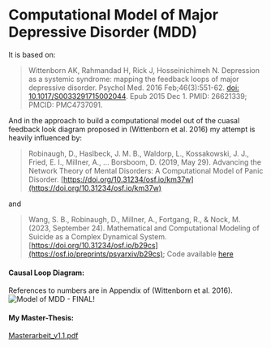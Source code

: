 # Computational Model of Major Depressive Disorder (MDD)

It is based on:
> Wittenborn AK, Rahmandad H, Rick J, Hosseinichimeh N. Depression as a systemic syndrome: mapping the feedback loops of major depressive disorder. Psychol Med. 2016 Feb;46(3):551-62. [doi: 10.1017/S0033291715002044](https://www.ncbi.nlm.nih.gov/pmc/articles/PMC4737091/). Epub 2015 Dec 1. PMID: 26621339; PMCID: PMC4737091.

And in the approach to build a computational model out of the cuasal feedback look diagram proposed in (Wittenborn et al. 2016) my attempt is heavily influenced by: 
> Robinaugh, D., Haslbeck, J. M. B., Waldorp, L., Kossakowski, J. J., Fried, E. I., Millner, A., … Borsboom, D. (2019, May 29). Advancing the Network Theory of Mental Disorders:  A Computational Model of Panic Disorder. [https://doi.org/10.31234/osf.io/km37w](https://doi.org/10.31234/osf.io/km37w)  
  
and  
  
> Wang, S. B., Robinaugh, D., Millner, A., Fortgang, R., & Nock, M. (2023, September 24). Mathematical and Computational Modeling of Suicide as a Complex Dynamical System. [https://doi.org/10.31234/osf.io/b29cs](https://osf.io/preprints/psyarxiv/b29cs); Code available [here](https://github.com/ShirleyBWang/math_model_suicide)


#### Causal Loop Diagram:
References to numbers are in Appendix of (Wittenborn et al. 2016).
![Model of MDD - FINAL!](https://github.com/user-attachments/assets/77b1b402-9b0d-4a3d-9f10-aa368caf3bd8)  


#### My Master-Thesis:

[Masterarbeit_v1.1.pdf](https://github.com/user-attachments/files/16786306/Masterarbeit_v1.1.pdf)

